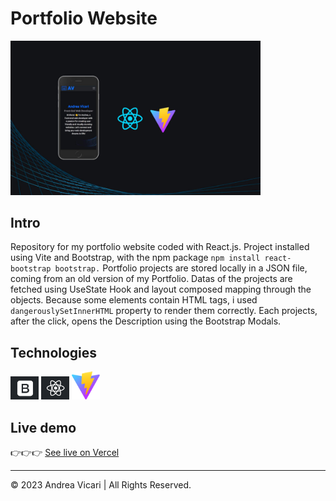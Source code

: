 # Portfolio Website

<img src="https://github.com/Andrea-vicari/Andrea-vicari/blob/main/Resume_GitHub_cover.jpg" width="400px">

## Intro
Repository for my portfolio website coded with React.js.
Project installed using Vite and Bootstrap, with the npm package `npm install react-bootstrap bootstrap.`
Portfolio projects are stored locally in a JSON file, coming from an old version of my Portfolio.
Datas of the projects are fetched using UseState Hook and layout composed mapping through the objects. Because some elements contain HTML tags, i used `dangerouslySetInnerHTML` property to render them correctly.
Each projects, after the click, opens the Description using the Bootstrap Modals.


## Technologies
<img src="https://github.com/Andrea-vicari/Andrea-vicari/blob/main/Bootstrap_logo.png" style="width:45px"> <img src="https://github.com/Andrea-vicari/Andrea-vicari/blob/main/React_logo.png" style="width:45px"> <img src="https://github.com/Andrea-vicari/Andrea-vicari/blob/main/vite.svg" style="width:45px">

## Live demo
👉👉👉 [See live on Vercel](https://cv-react-vite-phi.vercel.app/)<br>

- - -
© 2023 Andrea Vicari | All Rights Reserved.

